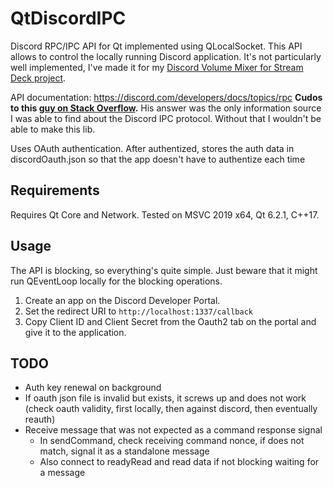 # QtDiscordIPC
Discord RPC/IPC API for Qt implemented using QLocalSocket.
This API allows to control the locally running Discord application. It's not particularly well implemented, I've made it for my [Discord Volume Mixer for Stream Deck project](https://github.com/CZDanol/streamdeck-discordmixer).

API documentation: https://discord.com/developers/docs/topics/rpc
**Cudos to this [guy on Stack Overflow](https://stackoverflow.com/a/68958800/5290264).** His answer was the only information source I was able to find about the Discord IPC protocol. Without that I wouldn't be able to make this lib.

Uses OAuth authentication. After authentized, stores the auth data in discordOauth.json so that the app doesn't have to authentize each time

## Requirements
Requires Qt Core and Network.
Tested on MSVC 2019 x64, Qt 6.2.1, C++17.

## Usage
The API is blocking, so everything's quite simple. Just beware that it might run QEventLoop locally for the blocking operations.

1. Create an app on the Discord Developer Portal.
2. Set the redirect URI to `http://localhost:1337/callback`
3. Copy Client ID and Client Secret from the Oauth2 tab on the portal and give it to the application.

## TODO
* Auth key renewal on background
* If oauth json file is invalid but exists, it screws up and does not work (check oauth validity, first locally, then against discord, then eventually reauth)
* Receive message that was not expected as a command response signal
	* In sendCommand, check receiving command nonce, if does not match, signal it as a standalone message
	* Also connect to readyRead and read data if not blocking waiting for a message